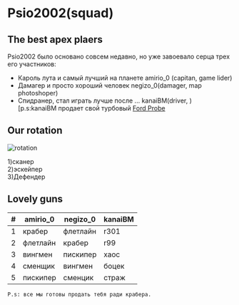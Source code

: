 # Psio2002(squad)
## The best apex plaers

Psio2002 было основано совсем недавно, но уже завоевало серца трех его участников:
- Кароль лута и самый лучший на планете amirio_0 (capitan, game lider) 
- Дамагер и просто хороший человек negizo_0(damager, map photoshoper)
- Спидранер, стал играть лучше после ... kanaiBM(driver, )   
[p.s:kanaiBM продает свой турбовый [Ford Probe](https://www.mashina.kg/details/ford-probe-61b4c5548937c724452850)

## Our rotation
![rotation](https://lh3.googleusercontent.com/y3jL3uPkFYCJCGWTAmI8rFU5CpQ3YDRMUQn4pSTrAi_FZ2eRwthUdu9bAhSr6_thEU-kcC3ldF6QnQwgL7fk7p3_QKHTwS2WuJUQEr3Dq1RHloOvrjCXaNWB28Dckv70_A=w1280)

1)сканер <br/>
2)эскейпер<br/>
3)Дефендер

## Lovely guns


| # | amirio_0 | negizo_0 | kanaiBM |
| - | ------ | ------ | ------ |
|1| крабер | флетлайн | r301 |
|2| флетлайн | крабер | r99 |
|3| вингмен | пискипер | хаос |
|4| сменщик | вингмен | боцек |
|5| пискипер | сменцик | страж |
    P.s: все мы готовы продать тебя ради крабера.

